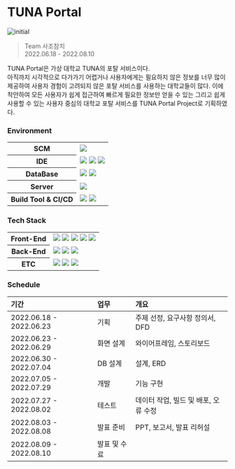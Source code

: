 # TUNA Portal
![initial](https://user-images.githubusercontent.com/95123287/182013597-5d53d790-7909-44d5-9911-caa9f0470de1.jpg)  

> Team 사조참치  
> 2022.06.18 - 2022.08.10  

TUNA Portal은 가상 대학교 TUNA의 포탈 서비스이다.  
아직까지 시각적으로 다가가기 어렵거나 사용자에게는 필요하지 않은 정보를 너무 많이 제공하여 사용자 경험이 고려되지 않은 포탈 서비스를 사용하는 대학교들이 많다. 이에 착안하여 모든 사용자가 쉽게 접근하여 빠르게 필요한 정보만 얻을 수 있는 그리고 쉽게 사용할 수 있는 사용자 중심의 대학교 포탈 서비스를 TUNA Portal Project로 기획하였다.

### Environment
<table>
<tr>
<th>SCM</th>
<td><img src="https://img.shields.io/badge/Github-181717?style=flat-square&logo=GitHub&logoColor=white"/></td>
</tr>
<tr>
<th>IDE</th>
<td><img src="https://img.shields.io/badge/Windows-0078D6?style=flat-square&logo=Windows&logoColor=white"/> <img src="https://img.shields.io/badge/Ubuntu-E95420?style=flat-square&logo=Ubuntu&logoColor=white"/> <img src="https://img.shields.io/badge/AWS-232F3E?style=flat-square&logo=Amazon AWS&logoColor=white"/></td>
</tr>
<tr>
<th>DataBase</th>
<td><img src="https://img.shields.io/badge/Oracle 11g-F80000?style=flat-square&logo=Oracle&logoColor=white"/> <img src="https://img.shields.io/badge/AWS-232F3E?style=flat-square&logo=Amazon AWS&logoColor=white"/></td>
</tr>
<tr>
<th>Server</th>
<td><img src="https://img.shields.io/badge/Tomcat 9.0-F8DC75?style=flat-square&logo=Apache Tomcat&logoColor=black"/></td>
</tr>
<tr>
<th>Build Tool & CI/CD</th>
<td><img src="https://img.shields.io/badge/Maven-C71A36?style=flat-square&logo=Apache Maven&logoColor=white"/> <img src="https://img.shields.io/badge/Jenkins-D24939?style=flat-square&logo=Jenkins&logoColor=white"/></td>
</tr>
</table>

### Tech Stack
<table>
<tr>
<th>Front-End</th>
<td><img src="https://img.shields.io/badge/HTML5-E34F26?style=flat-square&logo=HTML5&logoColor=white"/> <img src="https://img.shields.io/badge/CSS3-1572B6?style=flat-square&logo=CSS3&logoColor=white"/> <img src="https://img.shields.io/badge/JavaScript-F7DF1E?style=flat-square&logo=JavaScript&logoColor=black"/> <img src="https://img.shields.io/badge/Thymeleaf-005F0F?style=flat-square&logo=Thymeleaf&logoColor=white"/> <img src="https://img.shields.io/badge/Bootstrap-7952B3?style=flat-square&logo=Bootstrap&logoColor=white"/></td>
</tr>
<tr>
<th>Back-End</th>
<td><img src="https://img.shields.io/badge/Spring-6DB33F?style=flat-square&logo=Spring&logoColor=white"/> <img src="https://img.shields.io/badge/Spring Security-6DB33F?style=flat-square&logo=Spring Security&logoColor=white"/> <img src="https://img.shields.io/badge/JAVA-007396?style=flat-square&logo=Java&logoColor=white"/></td>
</tr>
<th>ETC</th>
<td><img src="https://img.shields.io/badge/Simple Captcha-41454A?style=flat-square&logoColor=white"/> <img src="https://img.shields.io/badge/Google Mail-4285F4?style=flat-square&logo=Google&logoColor=white"/> <img src="https://img.shields.io/badge/Kakao Address API-FFCD00?style=flat-square&logo=Kakao&logoColor=black"/></td>
</tr>
</table>

### Schedule
|기간|업무|개요|
|:---|:---|:---|
|2022.06.18 - 2022.06.23|기획|주제 선정, 요구사항 정의서, DFD|
|2022.06.23 - 2022.06.29|화면 설계|와이어프레임, 스토리보드|
|2022.06.30 - 2022.07.04|DB 설계|설계, ERD|
|2022.07.05 - 2022.07.29|개발|기능 구현|
|2022.07.27 - 2022.08.02|테스트|데이터 작업, 빌드 및 배포, 오류 수정|
|2022.08.03 - 2022.08.08|발표 준비|PPT, 보고서, 발표 리허설|
|2022.08.09 - 2022.08.10|발표 및 수료||
